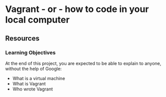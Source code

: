 # Vagrant - or - how to code in your local computer
## Resources
### Learning Objectives
At the end of this project, you are expected to be able to explain to anyone, without the help of Google:
* What is a virtual machine
* What is Vagrant
* Who wrote Vagrant
